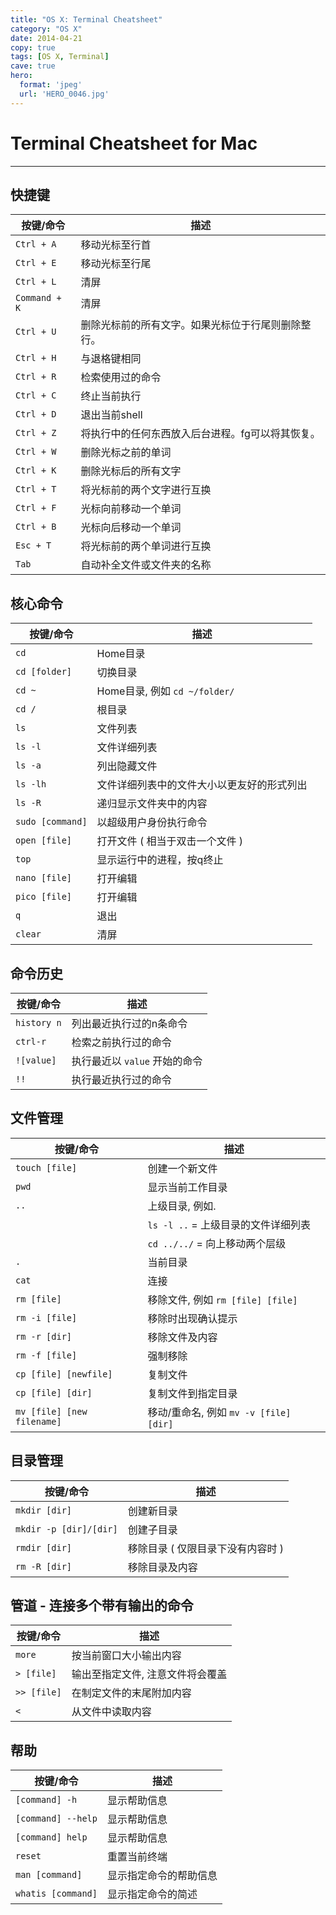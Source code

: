 ```yaml
---
title: "OS X: Terminal Cheatsheet"
category: "OS X"
date: 2014-04-21
copy: true
tags: [OS X, Terminal]
cave: true
hero:
  format: 'jpeg'
  url: 'HERO_0046.jpg'
---
```

# Terminal Cheatsheet for Mac

------------

## 快捷键

| 按键/命令 | 描述 |
| -------- | ---- |
| `Ctrl + A` | 移动光标至行首 |
| `Ctrl + E` | 移动光标至行尾 |
| `Ctrl + L` | 清屏 |
| `Command + K` | 清屏 |
| `Ctrl + U` | 删除光标前的所有文字。如果光标位于行尾则删除整行。 |
| `Ctrl + H` | 与退格键相同 |
| `Ctrl + R` | 检索使用过的命令 |
| `Ctrl + C` | 终止当前执行 |
| `Ctrl + D` | 退出当前shell |
| `Ctrl + Z` | 将执行中的任何东西放入后台进程。fg可以将其恢复。 |
| `Ctrl + W` | 删除光标之前的单词 |
| `Ctrl + K` | 删除光标后的所有文字 |
| `Ctrl + T` | 将光标前的两个文字进行互换 |
| `Ctrl + F` | 光标向前移动一个单词 |
| `Ctrl + B` | 光标向后移动一个单词 |
| `Esc + T` | 将光标前的两个单词进行互换 |
| `Tab` | 自动补全文件或文件夹的名称 |

## 核心命令

| 按键/命令 | 描述 |
| -------- | ---- |
| `cd` | Home目录 |
| `cd [folder]` | 切换目录 |
| `cd ~` | Home目录, 例如 `cd ~/folder/` |
| `cd /` | 根目录 |
| `ls` | 文件列表 |
| `ls -l` | 文件详细列表 |
| `ls -a` | 列出隐藏文件 |
| `ls -lh` | 文件详细列表中的文件大小以更友好的形式列出 |
| `ls -R` | 递归显示文件夹中的内容 |
| `sudo [command]` | 以超级用户身份执行命令 |
| `open [file]` | 打开文件 ( 相当于双击一个文件 ) |
| `top` | 显示运行中的进程，按q终止 |
| `nano [file]` | 打开编辑 |
| `pico	[file]` | 打开编辑 |
| `q` | 退出 |
| `clear` | 清屏 |

## 命令历史

| 按键/命令 | 描述 |
| -------- | ---- |
| `history n` | 列出最近执行过的n条命令 |
| `ctrl-r` | 检索之前执行过的命令 |
| `![value]` | 执行最近以 `value` 开始的命令 |
| `!!` | 执行最近执行过的命令 |

## 文件管理

| 按键/命令 | 描述 |
| -------- | ---- |
| `touch [file]` | 创建一个新文件 |
| `pwd` | 显示当前工作目录 |
| `..` | 上级目录, 例如. |
| | `ls -l ..` 	= 上级目录的文件详细列表 |
| | `cd ../../` = 向上移动两个层级 |
| `.` | 当前目录 |
| `cat` | 连接 |
| `rm [file]` | 移除文件, 例如 `rm [file] [file]` |
| `rm -i [file]` | 移除时出现确认提示 |
| `rm -r [dir]` | 移除文件及内容 |
| `rm -f [file]` | 强制移除 |
| `cp [file] [newfile]` | 复制文件 |
| `cp [file] [dir]` | 复制文件到指定目录 |
| `mv [file] [new filename]` | 移动/重命名, 例如 `mv -v [file] [dir]` |


## 目录管理

| 按键/命令 | 描述 |
| -------- | ---- |
| `mkdir [dir]` | 创建新目录 |
| `mkdir -p [dir]/[dir]` | 创建子目录 |
| `rmdir [dir]` | 移除目录 ( 仅限目录下没有内容时 ) |
| `rm -R [dir]` | 移除目录及内容 |

## 管道 - 连接多个带有输出的命令

| 按键/命令 | 描述 |
| -------- | ---- |
| `more` | 按当前窗口大小输出内容 |
| `> [file]` | 输出至指定文件, 注意文件将会覆盖 |
| `>> [file]` | 在制定文件的末尾附加内容 |
| `<` | 从文件中读取内容 |

## 帮助

| 按键/命令 | 描述 |
| -------- | ---- |
| `[command] -h` | 显示帮助信息 |
| `[command] --help` | 显示帮助信息 |
| `[command] help` | 显示帮助信息 |
| `reset` | 重置当前终端 |
| `man [command]` | 显示指定命令的帮助信息 |
| `whatis [command]` | 显示指定命令的简述 |
